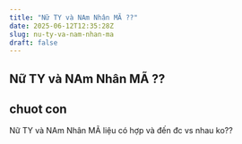 ```yaml
---
title: "Nữ TY và NAm Nhân MÃ ??"
date: 2025-06-12T12:35:28Z
slug: nu-ty-va-nam-nhan-ma
draft: false
---
```


## Nữ TY và NAm Nhân MÃ ??

## chuot con

Nữ TY và NAm Nhân MÃ liệu có hợp và đến đc vs nhau ko??